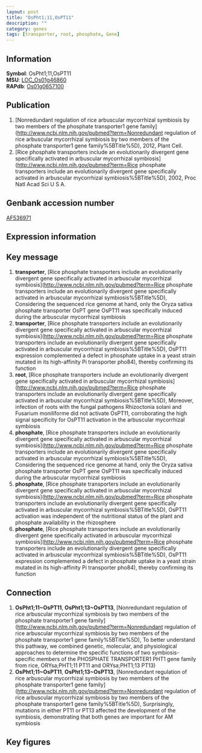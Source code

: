 ```yaml
---
layout: post
title: "OsPht1;11,OsPT11"
description: ""
category: genes
tags: [transporter, root, phosphate, Gene]
---
```


## Information
__Symbol__: OsPht1;11,OsPT11  
__MSU__: [LOC_Os01g46860](http://rice.plantbiology.msu.edu/cgi-bin/ORF_infopage.cgi?orf=LOC_Os01g46860)  
__RAPdb__: [Os01g0657100](http://rapdb.dna.affrc.go.jp/viewer/gbrowse_details/irgsp1?name=Os01g0657100)  

## Publication
1. [Nonredundant regulation of rice arbuscular mycorrhizal symbiosis by two members of the phosphate transporter1 gene family](http://www.ncbi.nlm.nih.gov/pubmed?term=Nonredundant regulation of rice arbuscular mycorrhizal symbiosis by two members of the phosphate transporter1 gene family%5BTitle%5D), 2012, Plant Cell.
2. [Rice phosphate transporters include an evolutionarily divergent gene specifically activated in arbuscular mycorrhizal symbiosis](http://www.ncbi.nlm.nih.gov/pubmed?term=Rice phosphate transporters include an evolutionarily divergent gene specifically activated in arbuscular mycorrhizal symbiosis%5BTitle%5D), 2002, Proc Natl Acad Sci U S A.

## Genbank accession number
[AF536971](http://www.ncbi.nlm.nih.gov/nuccore/AF536971)  

## Expression information

## Key message
1. __transporter__, [Rice phosphate transporters include an evolutionarily divergent gene specifically activated in arbuscular mycorrhizal symbiosis](http://www.ncbi.nlm.nih.gov/pubmed?term=Rice phosphate transporters include an evolutionarily divergent gene specifically activated in arbuscular mycorrhizal symbiosis%5BTitle%5D),  Considering the sequenced rice genome at hand, only the Oryza sativa phosphate transporter OsPT gene OsPT11 was specifically induced during the arbuscular mycorrhizal symbiosis
2. __transporter__, [Rice phosphate transporters include an evolutionarily divergent gene specifically activated in arbuscular mycorrhizal symbiosis](http://www.ncbi.nlm.nih.gov/pubmed?term=Rice phosphate transporters include an evolutionarily divergent gene specifically activated in arbuscular mycorrhizal symbiosis%5BTitle%5D),  OsPT11 expression complemented a defect in phosphate uptake in a yeast strain mutated in its high-affinity Pi transporter pho84), thereby confirming its function
3. __root__, [Rice phosphate transporters include an evolutionarily divergent gene specifically activated in arbuscular mycorrhizal symbiosis](http://www.ncbi.nlm.nih.gov/pubmed?term=Rice phosphate transporters include an evolutionarily divergent gene specifically activated in arbuscular mycorrhizal symbiosis%5BTitle%5D),  Moreover, infection of roots with the fungal pathogens Rhizoctonia solani and Fusarium moniliforme did not activate OsPT11, corroborating the high signal specificity for OsPT11 activation in the arbuscular mycorrhizal symbiosis
4. __phosphate__, [Rice phosphate transporters include an evolutionarily divergent gene specifically activated in arbuscular mycorrhizal symbiosis](http://www.ncbi.nlm.nih.gov/pubmed?term=Rice phosphate transporters include an evolutionarily divergent gene specifically activated in arbuscular mycorrhizal symbiosis%5BTitle%5D),  Considering the sequenced rice genome at hand, only the Oryza sativa phosphate transporter OsPT gene OsPT11 was specifically induced during the arbuscular mycorrhizal symbiosis
5. __phosphate__, [Rice phosphate transporters include an evolutionarily divergent gene specifically activated in arbuscular mycorrhizal symbiosis](http://www.ncbi.nlm.nih.gov/pubmed?term=Rice phosphate transporters include an evolutionarily divergent gene specifically activated in arbuscular mycorrhizal symbiosis%5BTitle%5D),  OsPT11 activation was independent of the nutritional status of the plant and phosphate availability in the rhizosphere
6. __phosphate__, [Rice phosphate transporters include an evolutionarily divergent gene specifically activated in arbuscular mycorrhizal symbiosis](http://www.ncbi.nlm.nih.gov/pubmed?term=Rice phosphate transporters include an evolutionarily divergent gene specifically activated in arbuscular mycorrhizal symbiosis%5BTitle%5D),  OsPT11 expression complemented a defect in phosphate uptake in a yeast strain mutated in its high-affinity Pi transporter pho84), thereby confirming its function

## Connection
1. __OsPht1;11~OsPT11__, __OsPht1;13~OsPT13__, [Nonredundant regulation of rice arbuscular mycorrhizal symbiosis by two members of the phosphate transporter1 gene family](http://www.ncbi.nlm.nih.gov/pubmed?term=Nonredundant regulation of rice arbuscular mycorrhizal symbiosis by two members of the phosphate transporter1 gene family%5BTitle%5D),  To better understand this pathway, we combined genetic, molecular, and physiological approaches to determine the specific functions of two symbiosis-specific members of the PHOSPHATE TRANSPORTER1 PHT1 gene family from rice, ORYsa;PHT1;11 PT11 and ORYsa;PHT1;13 PT13)  
2. __OsPht1;11~OsPT11__, __OsPht1;13~OsPT13__, [Nonredundant regulation of rice arbuscular mycorrhizal symbiosis by two members of the phosphate transporter1 gene family](http://www.ncbi.nlm.nih.gov/pubmed?term=Nonredundant regulation of rice arbuscular mycorrhizal symbiosis by two members of the phosphate transporter1 gene family%5BTitle%5D),  Surprisingly, mutations in either PT11 or PT13 affected the development of the symbiosis, demonstrating that both genes are important for AM symbiosis

## Key figures


